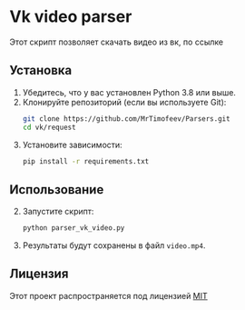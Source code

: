 # Vk video parser

Этот скрипт позволяет скачать видео из вк, по ссылке

## Установка

1. Убедитесь, что у вас установлен Python 3.8 или выше.
2. Клонируйте репозиторий (если вы используете Git):
   ```bash
   git clone https://github.com/MrTimofeev/Parsers.git
   cd vk/request
   ```
3. Установите зависимости:
   ```bash
   pip install -r requirements.txt
   ```

## Использование

2. Запустите скрипт:
   ```bash
   python parser_vk_video.py
   ```

4. Результаты будут сохранены в файл `video.mp4`.


## Лицензия

Этот проект распространяется под лицензией [MIT](../../../LICENSE.txt)
